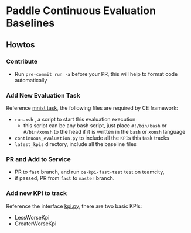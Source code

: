 # Paddle Continuous Evaluation Baselines

## Howtos

### Contribute
- Run `pre-commit run -a` before your PR, this will help to format code automatically

### Add New Evaluation Task

Reference [mnist task](https://github.com/PaddlePaddle/paddle-ce-latest-kpis/tree/develop/models/mnist), 
the following files are required by CE framework:

- `run.xsh` , a script to start this evaluation execution
  - this script can be any bash script, just place `#!/bin/bash` or 
  `#/bin/xonsh` to the head if it is written in the `bash` or `xonsh` language
- `continuous_evaluation.py` to include all the `KPI`s this task tracks
- `latest_kpis` directory, include all the baseline files

### PR and Add to Service
- PR to `fast` branch, and run `ce-kpi-fast-test` test on teamcity,
- if passed, PR from `fast` to `master` branch.

### Add new KPI to track
Reference the interface [kpi.py](https://github.com/PaddlePaddle/continuous_evaluation/blob/develop/continuous_evaluation_py23/kpi.py), there are two basic KPIs:

- LessWorseKpi
- GreaterWorseKpi
